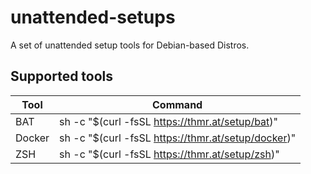 # unattended-setups
A set of unattended setup tools for Debian-based Distros.

## Supported tools
| Tool   | Command                                                       |
|--------|---------------------------------------------------------------|
| BAT    | sh -c "$(curl -fsSL https://thmr.at/setup/bat)"               |
| Docker | sh -c "$(curl -fsSL https://thmr.at/setup/docker)"            |
| ZSH    | sh -c "$(curl -fsSL https://thmr.at/setup/zsh)"               |
